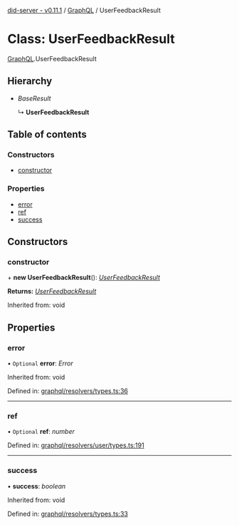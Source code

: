 [did-server - v0.11.1](../README.md) / [GraphQL](../modules/graphql.md) / UserFeedbackResult

# Class: UserFeedbackResult

[GraphQL](../modules/graphql.md).UserFeedbackResult

## Hierarchy

* *BaseResult*

  ↳ **UserFeedbackResult**

## Table of contents

### Constructors

- [constructor](graphql.userfeedbackresult.md#constructor)

### Properties

- [error](graphql.userfeedbackresult.md#error)
- [ref](graphql.userfeedbackresult.md#ref)
- [success](graphql.userfeedbackresult.md#success)

## Constructors

### constructor

\+ **new UserFeedbackResult**(): [*UserFeedbackResult*](graphql.userfeedbackresult.md)

**Returns:** [*UserFeedbackResult*](graphql.userfeedbackresult.md)

Inherited from: void

## Properties

### error

• `Optional` **error**: *Error*

Inherited from: void

Defined in: [graphql/resolvers/types.ts:36](https://github.com/Puzzlepart/did/blob/dev/server/graphql/resolvers/types.ts#L36)

___

### ref

• `Optional` **ref**: *number*

Defined in: [graphql/resolvers/user/types.ts:191](https://github.com/Puzzlepart/did/blob/dev/server/graphql/resolvers/user/types.ts#L191)

___

### success

• **success**: *boolean*

Inherited from: void

Defined in: [graphql/resolvers/types.ts:33](https://github.com/Puzzlepart/did/blob/dev/server/graphql/resolvers/types.ts#L33)
